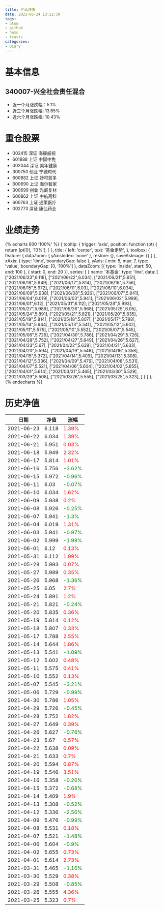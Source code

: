```yaml
---
title: 产品详情
date: 2021-06-24 13:21:30
tags:
- atom
- github
- hexo
- travis
categories:
- Diary
---
```


# 基本信息
## 340007-兴全社会责任混合
- 近一个月涨跌幅：5.1%
- 近三个月涨跌幅: 13.65%
- 近六个月涨跌幅: 10.43%

# 重仓股票
- 002415 深证 海康威视
- 601888 上证 中国中免
- 002044 深证 美年健康
- 300750 创业 宁德时代
- 600882 上证 妙可蓝多
- 600690 上证 海尔智家
- 300699 创业 光威复材
- 600862 上证 中航高科
- 600763 上证 通策医疗
- 002773 深证 康弘药业
# 业绩走势

{% echarts 600 '100%' %}
{
  tooltip: {
        trigger: 'axis',
        position: function (pt) {
            return [pt[0], '10%'];
        }
    },
    title: {
        left: 'center',
        text: '基金走势',
    },
    toolbox: {
        feature: {
            dataZoom: {
                yAxisIndex: 'none'
            },
            restore: {},
            saveAsImage: {}
        }
    },
    xAxis: {
        type: 'time',
        boundaryGap: false
    },
    yAxis: {
        min: 5,
        max: 7,
        type: 'value',
        boundaryGap: [0, '100%']
    },
    dataZoom: [{
        type: 'inside',
        start: 50,
        end: 100
    }, {
        start: 0,
        end: 20
    }],
    series: [
        {
            name: '本基金',
            type: 'line',
            data: [
["2021/06/23",6.118],
["2021/06/22",6.034],
["2021/06/21",5.951],
["2021/06/18",5.949],
["2021/06/17",5.814],
["2021/06/16",5.756],
["2021/06/15",5.972],
["2021/06/11",6.03],
["2021/06/10",6.034],
["2021/06/09",5.938],
["2021/06/08",5.926],
["2021/06/07",5.941],
["2021/06/04",6.019],
["2021/06/03",5.941],
["2021/06/02",5.999],
["2021/06/01",6.12],
["2021/05/31",6.112],
["2021/05/28",5.993],
["2021/05/27",5.989],
["2021/05/26",5.968],
["2021/05/25",6.05],
["2021/05/24",5.891],
["2021/05/21",5.821],
["2021/05/20",5.835],
["2021/05/19",5.814],
["2021/05/18",5.807],
["2021/05/17",5.788],
["2021/05/14",5.644],
["2021/05/13",5.541],
["2021/05/12",5.602],
["2021/05/11",5.575],
["2021/05/10",5.552],
["2021/05/07",5.545],
["2021/05/06",5.729],
["2021/04/30",5.786],
["2021/04/29",5.726],
["2021/04/28",5.752],
["2021/04/27",5.649],
["2021/04/26",5.627],
["2021/04/23",5.67],
["2021/04/22",5.638],
["2021/04/21",5.633],
["2021/04/20",5.594],
["2021/04/19",5.546],
["2021/04/16",5.358],
["2021/04/15",5.372],
["2021/04/14",5.409],
["2021/04/13",5.308],
["2021/04/12",5.336],
["2021/04/09",5.476],
["2021/04/08",5.531],
["2021/04/07",5.521],
["2021/04/06",5.604],
["2021/04/02",5.655],
["2021/04/01",5.614],
["2021/03/31",5.465],
["2021/03/30",5.529],
["2021/03/29",5.508],
["2021/03/26",5.555],
["2021/03/25",5.323],
]
        }
    ]
};
{% endecharts %}

# 历史净值

| 日期 | 净值 | 涨幅 |
| --- | --- | --- |
|2021-06-23|6.118|<font color=red>1.39%</font>|
|2021-06-22|6.034|<font color=red>1.39%</font>|
|2021-06-21|5.951|<font color=red>0.03%</font>|
|2021-06-18|5.949|<font color=red>2.32%</font>|
|2021-06-17|5.814|<font color=red>1.01%</font>|
|2021-06-16|5.756|<font color=green>-3.62%</font>|
|2021-06-15|5.972|<font color=green>-0.96%</font>|
|2021-06-11|6.03|<font color=green>-0.07%</font>|
|2021-06-10|6.034|<font color=red>1.62%</font>|
|2021-06-09|5.938|<font color=red>0.2%</font>|
|2021-06-08|5.926|<font color=green>-0.25%</font>|
|2021-06-07|5.941|<font color=green>-1.3%</font>|
|2021-06-04|6.019|<font color=red>1.31%</font>|
|2021-06-03|5.941|<font color=green>-0.97%</font>|
|2021-06-02|5.999|<font color=green>-1.98%</font>|
|2021-06-01|6.12|<font color=red>0.13%</font>|
|2021-05-31|6.112|<font color=red>1.99%</font>|
|2021-05-28|5.993|<font color=red>0.07%</font>|
|2021-05-27|5.989|<font color=red>0.35%</font>|
|2021-05-26|5.968|<font color=green>-1.36%</font>|
|2021-05-25|6.05|<font color=red>2.7%</font>|
|2021-05-24|5.891|<font color=red>1.2%</font>|
|2021-05-21|5.821|<font color=green>-0.24%</font>|
|2021-05-20|5.835|<font color=red>0.36%</font>|
|2021-05-19|5.814|<font color=red>0.12%</font>|
|2021-05-18|5.807|<font color=red>0.33%</font>|
|2021-05-17|5.788|<font color=red>2.55%</font>|
|2021-05-14|5.644|<font color=red>1.86%</font>|
|2021-05-13|5.541|<font color=green>-1.09%</font>|
|2021-05-12|5.602|<font color=red>0.48%</font>|
|2021-05-11|5.575|<font color=red>0.41%</font>|
|2021-05-10|5.552|<font color=red>0.13%</font>|
|2021-05-07|5.545|<font color=green>-3.21%</font>|
|2021-05-06|5.729|<font color=green>-0.99%</font>|
|2021-04-30|5.786|<font color=red>1.05%</font>|
|2021-04-29|5.726|<font color=green>-0.45%</font>|
|2021-04-28|5.752|<font color=red>1.82%</font>|
|2021-04-27|5.649|<font color=red>0.39%</font>|
|2021-04-26|5.627|<font color=green>-0.76%</font>|
|2021-04-23|5.67|<font color=red>0.57%</font>|
|2021-04-22|5.638|<font color=red>0.09%</font>|
|2021-04-21|5.633|<font color=red>0.7%</font>|
|2021-04-20|5.594|<font color=red>0.87%</font>|
|2021-04-19|5.546|<font color=red>3.51%</font>|
|2021-04-16|5.358|<font color=green>-0.26%</font>|
|2021-04-15|5.372|<font color=green>-0.68%</font>|
|2021-04-14|5.409|<font color=red>1.9%</font>|
|2021-04-13|5.308|<font color=green>-0.52%</font>|
|2021-04-12|5.336|<font color=green>-2.56%</font>|
|2021-04-09|5.476|<font color=green>-0.99%</font>|
|2021-04-08|5.531|<font color=red>0.18%</font>|
|2021-04-07|5.521|<font color=green>-1.48%</font>|
|2021-04-06|5.604|<font color=green>-0.9%</font>|
|2021-04-02|5.655|<font color=red>0.73%</font>|
|2021-04-01|5.614|<font color=red>2.73%</font>|
|2021-03-31|5.465|<font color=green>-1.16%</font>|
|2021-03-30|5.529|<font color=red>0.38%</font>|
|2021-03-29|5.508|<font color=green>-0.85%</font>|
|2021-03-26|5.555|<font color=red>4.36%</font>|
|2021-03-25|5.323|<font color=red>0.7%</font>|
